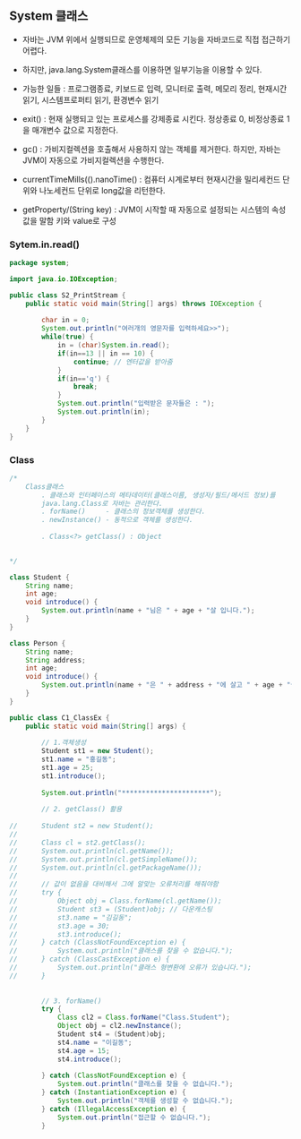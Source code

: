## System 클래스
- 자바는 JVM 위에서 실행되므로 운영체제의 모든 기능을 자바코드로 직접 접근하기 어렵다.
- 하지만, java.lang.System클래스를 이용하면 일부기능을 이용할 수 있다.

- 가능한 일들 : 프로그램종료, 키보드로 입력, 모니터로 출력, 메모리 정리, 현재시간읽기, 시스템프로퍼티 읽기, 환경변수 읽기

- exit() : 현재 실행되고 있는 프로세스를 강제종료 시킨다. 정상종료 0, 비정상종료 1 을 매개변수 값으로 지정한다.
- gc() : 가비지컬렉션을 호출해서 사용하지 않는 객체를 제거한다. 하지만, 자바는 JVM이 자동으로 가비지컬렉션을 수행한다.
- currentTimeMills(().nanoTime() : 컴퓨터 시계로부터 현재시간을 밀리세컨드 단위와 나노세컨드 단위로 long값을 리턴한다.
- getProperty/(String key) : JVM이 시작할 때 자동으로 설정되는 시스템의 속성값을 말함 키와 value로 구성


### Sytem.in.read()
```java
package system;

import java.io.IOException;

public class S2_PrintStream {
	public static void main(String[] args) throws IOException {
		
		char in = 0;
		System.out.println("여러개의 영문자를 입력하세요>>");
		while(true) {
			in = (char)System.in.read();
			if(in==13 || in == 10) {
				continue; // 엔터값을 받아줌
			}
			if(in=='q') {
				break;
			}
			System.out.println("입력받은 문자들은 : ");
			System.out.println(in);
		}
	}
}
```

### Class
```java
/*
	Class클래스
		. 클래스와 인터페이스의 메타데이터(클래스이름, 생성자/필드/메서드 정보)를 
		java.lang.Class로 자바는 관리한다.
		. forName()		- 클래스의 정보객체를 생성한다.
		. newInstance() - 동적으로 객체를 생성한다.
		
		. Class<?> getClass() : Object
	

*/

class Student {
	String name;
	int age;
	void introduce() {
		System.out.println(name + "님은 " + age + "살 입니다.");
	}
}

class Person {
	String name;
	String address;
	int age;
	void introduce() {
		System.out.println(name + "은 " + address + "에 살고 " + age + "살 입니다.");
	}
}

public class C1_ClassEx {
	public static void main(String[] args) {
		
		// 1.객체생성
		Student st1 = new Student();
		st1.name = "홍길동";
		st1.age = 25;
		st1.introduce();
		
		System.out.println("**********************");
		
		// 2. getClass() 활용
		
//		Student st2 = new Student();
//		
//		Class cl = st2.getClass();
//		System.out.println(cl.getName());
//		System.out.println(cl.getSimpleName());
//		System.out.println(cl.getPackageName());
//		
//		// 값이 없음을 대비해서 그에 알맞는 오류처리를 해줘야함
//		try {
//			Object obj = Class.forName(cl.getName());
//			Student st3 = (Student)obj; // 다운캐스팅
//			st3.name = "김길동";
//			st3.age = 30;
//			st3.introduce();
//		} catch (ClassNotFoundException e) {
//			System.out.println("클래스를 찾을 수 없습니다.");
//		} catch (ClassCastException e) {
//			System.out.println("클래스 형변환에 오류가 있습니다.");
//		} 
		
		
		// 3. forName()
		try {
			Class cl2 = Class.forName("Class.Student");
			Object obj = cl2.newInstance();
			Student st4 = (Student)obj;
			st4.name = "이길동";
			st4.age = 15;
			st4.introduce();
			
		} catch (ClassNotFoundException e) {
			System.out.println("클래스를 찾을 수 없습니다.");
		} catch (InstantiationException e) {
			System.out.println("객체를 생성할 수 없습니다.");
		} catch (IllegalAccessException e) {
			System.out.println("접근할 수 없습니다.");
		}
```
